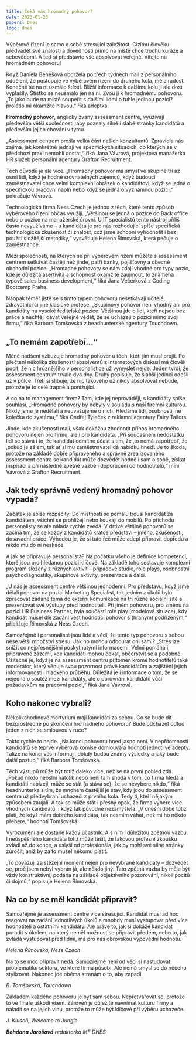 ```yaml
---
title: Čeká vás hromadný pohovor?
date: 2023-01-23
papers: Dnes
logo: dnes
---
```

Výběrové řízení je samo o sobě stresující záležitost. Cizímu člověku předvádět své znalosti a dovednosti přímo na místě chce trochu kuráže a sebevědomí. A teď si představte vše absolvovat veřejně. Vítejte na hromadném pohovoru!

Když Daniela Benešová obdržela po třech týdnech mail z personálního oddělení, že postupuje ve výběrovém řízení do druhého kola, měla radost. Konečně se na ni usmálo štěstí. Bližší informace k dalšímu kolu ji ale dost vyplašily. Štístko se neusmálo jen na ni. Zvou ji k hromadnému pohovoru. „To jako bude na místě soupeřit s dalšími lidmi o tuhle jedinou pozici? prolétlo mi okamžitě hlavou,“ říká adeptka.

**Hromadný pohovor**, anglicky zvaný assessment centre, využívají především větší společnosti, aby poznaly silné i slabé stránky kandidátů a především jejich chování v týmu.

„Assessment centrem prošla velká část našich konzultantů. Zpravidla nás zajímá, jak konkrétně jednají ve specifických situacích, do kterých se v předchozí praxi nemohli dostat,“ říká Jana Vávrová, projektová manažerka HR služeb personální agentury Grafton Recruitment.

Těch důvodů je ale více. „Hromadný pohovor má smysl ve skupině tří až osmi lidí, když je hodně srovnatelných zájemců, když budoucí zaměstnavatel chce velmi komplexní obrázek o kandidátovi, když se jedná o specifickou pracovní náplň nebo když se jedná o významnou pozici,“ pokračuje Vávrová.

Technologická firma Ness Czech je jednou z těch, které tento způsob výběrového řízení občas využijí. „Většinou se jedná o pozice do Back office nebo o pozice na manažerské úrovni. U IT specialistů tento nástroj příliš často nevyužíváme – u kandidáta je pro nás rozhodující spíše specifická technologická zkušenost či znalost, což jsme schopni vyhodnotit i bez použití složitější metodiky,“ vysvětluje Helena Římovská, která pečuje o zaměstnance.

Mezi společnosti, na kterých se při výběrovém řízení můžete s assessment centrem setkávat častěji než jinde, patří banky, pojišťovny a obecně obchodní pozice. „Hromadné pohovory se nám zdají vhodné pro typy pozic, kde je důležitá asertivita a schopnost okamžitě zaujmout, to znamená typově sales business development,“ říká Jana Večerková z Coding Bootcamp Praha.

Naopak téměř jistě se s tímto typem pohovoru nesetkávají učitelé, zdravotníci či jiné klasické profese. „Skupinový pohovor není vhodný ani pro kandidáty na vysoké ředitelské pozice. Většinou jde o lidi, kteří nejsou bez práce a nechtějí dávat veřejně vědět, že se ucházejí o pozici mimo svoji firmu,“ říká Barbora Tomšovská z headhunterské agentury Touchdown.

## „To nemám zapotřebí…“

Méně nadšení vzbuzuje hromadný pohovor u těch, kteří jím musí projít. Po přečtení několika zkušeností absolventů z internetových diskusí má člověk pocit, že nic hrůznějšího v personalistice už vymyslet nejde. Jeden tvrdí, že assessment centrum trvalo dva dny. Druhý popisuje, že slabší jedinci odešli už v půlce. Třetí si slibuje, že nic takového už nikdy absolvovat nebude, protože je to celé trapné a ponižující.

A co na to management firem? Tam, kde jej neprovádějí, s kandidáty spíše souhlasí. „Hromadné pohovory by nebyly v souladu s naší firemní kulturou. Nikdy jsme je nedělali a neuvažujeme o nich. Hledáme lidi, osobnosti, ne kolečka do systému,“ říká Ondřej Tyleček z reklamní agentury Fairy Tailors.

Jinde, kde zkušenosti mají, však dokážou zhodnotit přínos hromadného pohovoru nejen pro firmu, ale i pro kandidáta. „Při současném nedostatku lidí se stává i to, že kandidát odmítne účast s tím, že ‚to nemá zapotřebí‘, že ‚pokud je zájem, tak ať si mu zaměstnavatel dá nabídku hned‘. Je to škoda, protože na základě dobře připraveného a správně zrealizovaného assessment centra se kandidát může dozvědět hodně i sám o sobě, získat inspiraci a při následné zpětné vazbě i doporučení od hodnotitelů,“ míní Vávrová z Grafton Recruitment.

## Jak tedy správně vedený hromadný pohovor vypadá?

Začátek je spíše rozpačitý. Do místnosti se pomalu trousí kandidát za kandidátem, všichni se prohlížejí nebo koukají do mobilů. Po příchodu personalisty se ale nálada rychle zvedá. V drtivé většině pohovorů se začíná tím, že se každý z kandidátů krátce představí – jméno, zkušenosti, dosavadní práce. Výhodou je, že si tuto řeč může adept připravit dopředu a nikdo mu do ní neskáče.

A jak se připravuje personalista? Na počátku všeho je definice kompetencí, které jsou pro hledanou pozici klíčové. Na základě toho sestavuje komplexní program složený z různých aktivit – případové studie, role plays, osobnostní psychodiagnostiky, skupinové aktivity, prezentace a další.

„U nás je assessment centre většinou jednodenní. Pro představu, když jsme dělali pohovor na pozici Marketing Specialist, tak jedním z úkolů bylo zpracovat zadané téma do externí komunikace na tři různé sociální sítě a prezentovat své výstupy před hodnotiteli. Při jiném pohovoru, pro změnu na pozici HR Business Partner, byla součástí role play (modelová situace), kdy kandidát musel dle zadání vést hodnotící pohovor s (hraným) podřízeným,“ přibližuje Římovská z Ness Czech.

Samozřejmě i personalisté jsou lidé a vědí, že tento typ pohovoru s sebou nese větší množství stresu. Jak ho mohou odbourat oni sami? „Stres lze snížit co nejpřesnějšími poskytnutými informacemi. Velmi pomáhá i připravené zázemí, kde kandidáti mohou čekat, občerstvit se a podobně. Užitečné je, když je na assessment centru přítomen kromě hodnotitelů také moderátor, který věnuje svou pozornost právě kandidátům a zajištění jejich informovanosti i hladkého průběhu. Důležitá je i informace o tom, že se nejedná o soutěž mezi kandidáty, ale o porovnání kandidátů vůči požadavkům na pracovní pozici,“ říká Jana Vávrová.

## Koho nakonec vybrali?

Několikahodinové martyrium mají kandidáti za sebou. Co se bude dít bezprostředně po skončení hromadného pohovoru? Bude odcházet odtud jeden z nich se smlouvou v ruce?

Takto rychle to nejde. „Na konci pohovoru hned jasno není. V nepřítomnosti kandidátů se teprve výběrová komise domlouvá a hodnotí jednotlivé adepty. Takže na konci vás informují, dokdy budou známy výsledky a jaký bude další postup,“ říká Barbora Tomšovská.

Těch výstupů může být totiž daleko více, než se na první pohled zdá. „Pokud nikdo neoslní natolik nebo není tam shoda v tom, co firma hledá a kandidáti nabízejí, může se stát (a stává se), že se nevybere nikdo,“ říká headhunterka s tím, že mnohem častější je stav, kdy jdou do assessment centra už předvybraní uchazeči z prvního kola. Tedy ti, kteří nějakým způsobem zaujali. A tak se může stát i přesný opak, že firma vybere více vhodných kandidátů, i když tak původně nezamýšlela. „V dnešní době totiž platí, že když mám dobrého kandidáta, tak nesmím váhat, než mi ho někdo přebere,“ hodnotí Tomšovská.

Vyrozumění ale dostane každý účastník. A s ním i důležitou zpětnou vazbu. I neúspěšného kandidáta totiž může těšit, že takovou profesní zkoušku zvládl až do konce, a uslyší od profesionála, jak by mohl své silné stránky zúročit, aniž by za to musel někomu platit.

„To považuji za stěžejní moment nejen pro nevybrané kandidáty – dozvědět se, proč jsem nebyl vybrán já, ale někdo jiný. Tato zpětná vazba by měla být vždy konstruktivní, podána na základě objektivního pozorování, nikoli pocitů či dojmů,“ popisuje Helena Římovská.

## Na co by se měl kandidát připravit?

Samozřejmě je assessment centre více stresující. Kandidát musí ad hoc reagovat na zadání jednotlivých úkolů a mnohdy musí vystupovat před více hodnotiteli a ostatními kandidáty. Ale právě to, jak si dokáže kandidát poradit s úkolem, na který neměl možnost se připravit předem, nebo to, jak zvládá vystupovat před lidmi, má pro nás obrovskou výpovědní hodnotu.

*Helena Římovská, Ness Czech*

Na to se moc připravit nedá. Samozřejmě není od věci si nastudovat problematiku sektoru, ve které firma působí. Ale nemá smysl se do něčeho stylizovat. Nakonec jde oběma stranám o to, aby zapadl.

*B. Tomšovská, Touchdown*

Základem každého pohovoru je být sám sebou. Nepřetvařovat se, protože to ve finále uškodí všem. Zároveň je důležité navnímat kulturu firmy a naladit se na jejich vlnu, protože to může být klíčové při výběru uchazeče.

*J. Klusoň, Welcome to Jungle*

***Bohdana Jarošová** redaktorka MF DNES*
